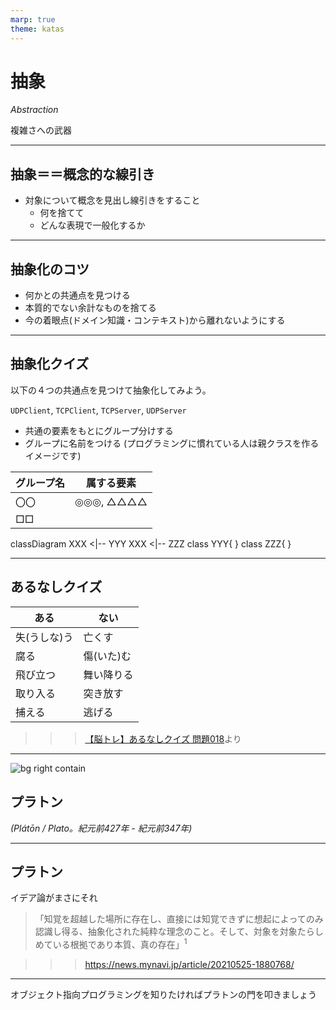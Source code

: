 ```yaml
---
marp: true
theme: katas
---
```

<!-- 
size: 16:9
paginate: true
-->
<!-- header: 勉強会#-->
<script type="module">
  import mermaid from 'https://cdn.jsdelivr.net/npm/mermaid@10/dist/mermaid.esm.min.mjs';
  mermaid.initialize({ startOnLoad: true });
</script>

# 抽象

_Abstraction_

複雑さへの武器

 <!-- プリンシプルオブプログラミングでは『ソフトウェアアーキテクチャ ― ソフトウェア開発のためのパターン体型』F.ブッシュマン他, 近代科学社(2000) が原典と言うが、このことについてまとめられた情報が見つからなかった…-->

---

## 抽象＝＝概念的な線引き

* 対象について概念を見出し線引きをすること
    * 何を捨てて
    * どんな表現で一般化するか

---

## 抽象化のコツ

* 何かとの共通点を見つける
* 本質的でない余計なものを捨てる
* 今の着眼点(ドメイン知識・コンテキスト)から離れないようにする

---

## 抽象化クイズ

以下の４つの共通点を見つけて抽象化してみよう。

`UDPClient`, `TCPClient`, `TCPServer`, `UDPServer`

* 共通の要素をもとにグループ分けする
* グループに名前をつける
(プログラミングに慣れている人は親クラスを作るイメージです)

|グループ名|属する要素|
|---|---|
|〇〇|◎◎◎, △△△△|
|□□||

<div class="mermaid">
classDiagram
    XXX <|-- YYY
    XXX <|-- ZZZ
    class YYY{
    }
    class ZZZ{
    }
</div>
<script src="https://cdn.jsdelivr.net/npm/mermaid@9"></script>
<script>
    mermaid.initialize({startOnLoad: true});
</script>

---

## あるなしクイズ

|ある|ない|
|---|---|
|失(うしな)う|亡くす|
|腐る|傷(いた)む|
|飛び立つ|舞い降りる|
|取り入る|突き放す|
|捕える|逃げる|

>>> [【脳トレ】あるなしクイズ 問題018](https://arunasi.nazo2.net/tyuukyuu/018.html)より
---

![bg right contain](https://upload.wikimedia.org/wikipedia/commons/9/98/Sanzio_01_Plato_Aristotle.jpg)

## プラトン
_(Plátōn / Plato。紀元前427年 - 紀元前347年)_

<!-- 古代ギリシャの哲学者。プラトンは西洋哲学の基礎を作った。「西洋哲学の歴史とはプラトンへの膨大な注釈である」とまで言われるほど有名な人 -->

---

## プラトン

イデア論がまさにそれ

> 「知覚を超越した場所に存在し、直接には知覚できずに想起によってのみ認識し得る、抽象化された純粋な理念のこと。そして、対象を対象たらしめている根拠であり本質、真の存在」$^1$

>>> https://news.mynavi.jp/article/20210525-1880768/

---

オブジェクト指向プログラミングを知りたければプラトンの門を叩きましょう

